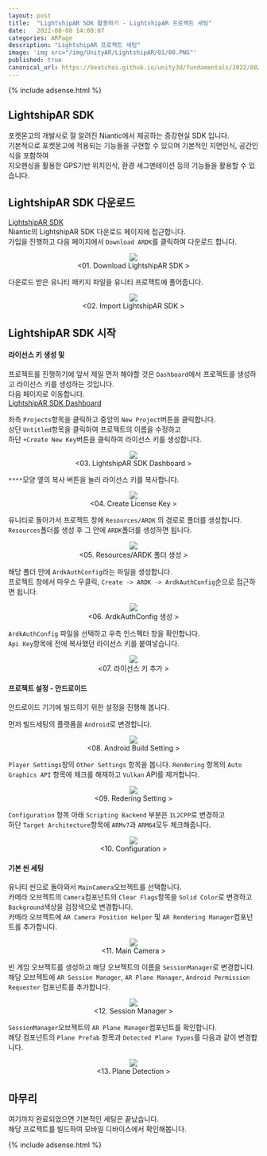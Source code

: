 ```yaml
---
layout: post
title:  "LightshipAR SDK 활용하기 - LightshipAR 프로젝트 세팅"
date:   2022-08-08 14:00:07
categories: ARPage
description: "LightshipAR 프로젝트 세팅"
image: 'img src="/img/UnityAR/LightshipAR/01/00.PNG"'
published: true
canonical_url: https://beatchoi.github.io/unity3d/fundamentals/2022/08/08/Lightship1/
---
```

  
  
  {% include adsense.html %}
  
  
## LightshipAR SDK  
포켓몬고의 개발사로 잘 알려진 Niantic에서 제공하는 증강현실 SDK 입니다.  
기본적으로 포켓몬고에 적용되는 기능들을 구현할 수 있으며 기본적인 지면인식, 공간인식을 포함하여  
지오펜싱을 활용한 GPS기반 위치인식, 환경 세그멘테이션 등의 기능들을 활용할 수 있습니다.  
  
## LightshipAR SDK 다운로드  
[LightshipAR SDK](https://lightship.dev/account/downloads)  
Niantic의 LightshipAR SDK 다운로드 페이지에 접근합니다.  
가입을 진행하고 다음 페이지에서 `Download ARDK`를 클릭하여 다운로드 합니다.  
  
<p align="center"><img src="/img/UnityAR/LightshipAR/01/1.PNG"><br/>
<01. Download LightshipAR SDK ></p>  
    
다운로드 받은 유니티 패키지 파일을 유니티 프로젝트에 풀어줍니다.  
  
<p align="center"><img src="/img/UnityAR/LightshipAR/01/2.PNG"><br/>
<02. Import LightshipAR SDK ></p>  
  
## LightshipAR SDK 시작  
#### 라이선스 키 생성 및   
프로젝트를 진행하기에 앞서 제일 먼저 해야할 것은 `Dashboard`에서 프로젝트를 생성하고 라이선스 키를 생성하는 것입니다.  
다음 페이지로 이동합니다.  
[LightshipAR SDK Dashboard](https://lightship.dev/account/dashboard)  
  
좌측 `Projects`항목을 클릭하고 중앙의 `New Project`버튼을 클릭합니다.  
상단 `Untitled`항목을 클릭하여 프로젝트의 이름을 수정하고  
하단 `+Create New Key`버튼을 클릭하여 라이선스 키를 생성합니다. 
  
<p align="center"><img src="/img/UnityAR/LightshipAR/01/3.gif"><br/>
<03. LightshipAR SDK Dashboard ></p>    
  
`****`모양 옆의 복사 버튼을 눌러 라이선스 키를 복사합니다.  
   
<p align="center"><img src="/img/UnityAR/LightshipAR/01/4.PNG"><br/>
<04. Create License Key ></p>    
  
유니티로 돌아가서 프로젝트 창에 `Resources/ARDK` 의 경로로 폴더를 생성합니다.  
`Resources`폴더를 생성 후 그 안에 `ARDK`폴더를 생성하면 됩니다.  
  
<p align="center"><img src="/img/UnityAR/LightshipAR/01/5.PNG"><br/>
<05. Resources/ARDK 폴더 생성 ></p>  
  
해당 폴더 안에 `ArdkAuthConfig`라는 파일을 생성합니다.  
프로젝트 창에서 마우스 우클릭, `Create -> ARDK -> ArdkAuthConfig`순으로 접근하면 됩니다.  
  
<p align="center"><img src="/img/UnityAR/LightshipAR/01/6.gif"><br/>
<06. ArdkAuthConfig 생성 ></p>      
  
`ArdkAuthConfig` 파일을 선택하고 우측 인스펙터 창을 확인합니다.  
`Api Key`항목에 전에 복사했던 라이선스 키를 붙여넣습니다.  
  
<p align="center"><img src="/img/UnityAR/LightshipAR/01/7.PNG"><br/>
<07. 라이선스 키 추가 ></p>  
  
#### 프로젝트 설정 - 안드로이드
안드로이드 기기에 빌드하기 위한 설정을 진행해 봅니다.  

먼저 빌드세팅의 플랫폼을 `Android`로 변경합니다.  
  
<p align="center"><img src="/img/UnityAR/LightshipAR/01/8.PNG"><br/>
<08. Android Build Setting ></p>  
  
`Player Settings`창의 `Other Settings` 항목을 봅니다.
`Rendering` 항목의 `Auto Graphics API` 항목에 체크를 해제하고 `Vulkan` API를 제거합니다.  
  
<p align="center"><img src="/img/UnityAR/LightshipAR/01/9.PNG"><br/>
<09. Redering Setting ></p>    
  
`Configuration` 항목 아래 `Scripting Backend` 부분은 `IL2CPP`로 변경하고  
하단 `Target Architecture`항목에 `ARMv7`과 `ARM64`모두 체크해줍니다.  
  
<p align="center"><img src="/img/UnityAR/LightshipAR/01/10.PNG"><br/>
<10. Configuration ></p>    
  
  
#### 기본 씬 세팅
유니티 씬으로 돌아와서 `MainCamera`오브젝트를 선택합니다.  
카메라 오브젝트의 `Camera`컴포넌트의 `Clear Flags`항목을 `Solid Color`로 변경하고 `Background`색상을 검정색으로 변경합니다.  
카메라 오브젝트에 `AR Camera Position Helper` 및 `AR Rendering Manager`컴포넌트를 추가합니다.  
  
<p align="center"><img src="/img/UnityAR/LightshipAR/01/11.gif"><br/>
<11. Main Camera ></p> 
  
  
빈 게임 오브젝트를 생성하고 해당 오브젝트의 이름을 `SessionManager`로 변경합니다.  
해당 오브젝트에 `AR Session Manager`, `AR Plane Manager`, `Android Permission Requester` 컴포넌트를 추가합니다.  
  
<p align="center"><img src="/img/UnityAR/LightshipAR/01/12.gif"><br/>
<12. Session Manager ></p>
  
  
`SessionManager`오브젝트의 `AR Plane Manager`컴포넌트를 확인합니다.  
해당 컴포넌트의 `Plane Prefab` 항목과 `Detected Plane Types`를 다음과 같이 변경합니다.  
  
<p align="center"><img src="/img/UnityAR/LightshipAR/01/13.gif"><br/>
<13. Plane Detection ></p> 
  
## 마무리
여기까지 완료되었으면 기본적인 세팅은 끝났습니다.  
해당 프로젝트를 빌드하여 모바일 디바이스에서 확인해봅니다.  
  
  
  
  {% include adsense.html %}
  
  
  

